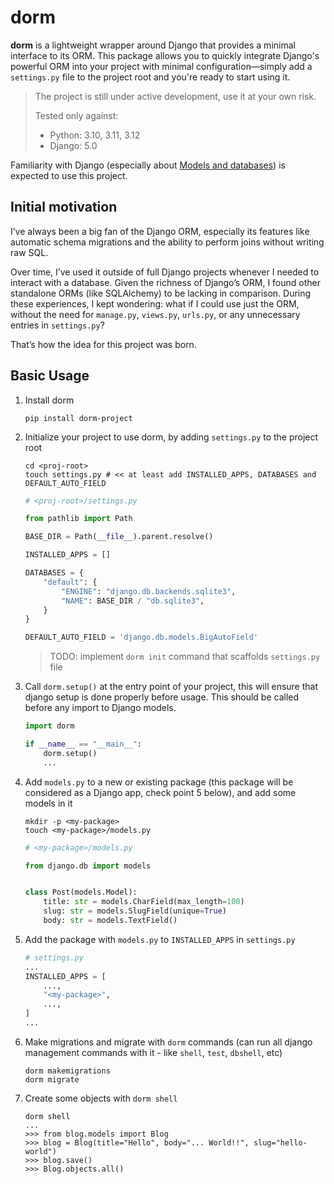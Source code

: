# dorm

**dorm** is a lightweight wrapper around Django that provides a minimal 
interface to its ORM. This package allows you to quickly integrate Django's 
powerful ORM into your project with minimal configuration—simply add a `settings.py`
file to the project root and you're ready to start using it.

> The project is still under active development, use it at your own risk.
> 
> Tested only against:
> - Python: 3.10, 3.11, 3.12
> - Django: 5.0

Familiarity with Django (especially about [Models and databases](https://docs.djangoproject.com/en/5.1/topics/db/)) is expected to use this project.

## Initial motivation

I’ve always been a big fan of the Django ORM, especially its features like 
automatic schema migrations and the ability to perform joins without writing
raw SQL.

Over time, I’ve used it outside of full Django projects whenever I needed to 
interact with a database. Given the richness of Django’s ORM, I found other 
standalone ORMs (like SQLAlchemy) to be lacking in comparison. During these 
experiences, I kept wondering: what if I could use just the ORM, without the 
need for `manage.py`, `views.py`, `urls.py`, or any unnecessary entries 
in `settings.py`?

That’s how the idea for this project was born.

## Basic Usage

1. Install dorm

    ```shell
    pip install dorm-project
    ```

2. Initialize your project to use dorm, by adding `settings.py` to the project root

    ```shell
    cd <proj-root>
    touch settings.py # << at least add INSTALLED_APPS, DATABASES and DEFAULT_AUTO_FIELD
    ```

    ```python
    # <proj-root>/settings.py
    
    from pathlib import Path
    
    BASE_DIR = Path(__file__).parent.resolve()
    
    INSTALLED_APPS = []
    
    DATABASES = {
        "default": {
            "ENGINE": "django.db.backends.sqlite3",
            "NAME": BASE_DIR / "db.sqlite3",
        }
    }
    
    DEFAULT_AUTO_FIELD = 'django.db.models.BigAutoField'
    ```

    > TODO: implement `dorm init` command that scaffolds `settings.py` file

3. Call `dorm.setup()` at the entry point of your project, this will ensure that django setup is done properly before usage.
This should be called before any import to Django models.

    ```python
    import dorm
    
    if __name__ == "__main__":
        dorm.setup()
        ...
    ```

4. Add `models.py` to a new or existing package (this package will be considered as a Django app, check point 5 below), and add some models in it

    ```shell
    mkdir -p <my-package>
    touch <my-package>/models.py
    ``` 

    ```python
    # <my-package>/models.py
    
    from django.db import models
    
    
    class Post(models.Model):
        title: str = models.CharField(max_length=100)
        slug: str = models.SlugField(unique=True)
        body: str = models.TextField()
    ```

5. Add the package with `models.py` to `INSTALLED_APPS` in `settings.py`

    ```python
    # settings.py
    ...
    INSTALLED_APPS = [
        ...,
        "<my-package>",
        ...,
    ]
    ...
    ```

6. Make migrations and migrate with `dorm` commands (can run all django management commands with it - like `shell`, `test`, `dbshell`, etc)

    ```shell
    dorm makemigrations
    dorm migrate
    ```

7. Create some objects with `dorm shell`

    ```shell
    dorm shell
    ...
    >>> from blog.models import Blog
    >>> blog = Blog(title="Hello", body="... World!!", slug="hello-world")
    >>> blog.save()
    >>> Blog.objects.all()
    ```
